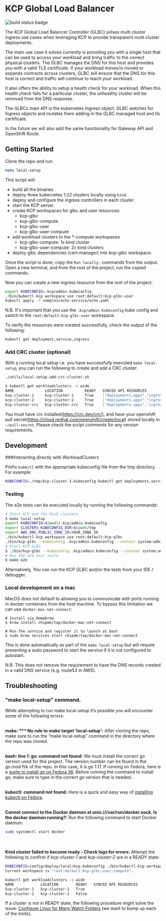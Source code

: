 # KCP Global Load Balancer

![build status badge](https://github.com/kuadrant/kcp-glbc/actions/workflows/ci.yaml/badge.svg)

The KCP Global Load Balancer Controller (GLBC) solves multi cluster ingress use cases when leveraging KCP to provide transparent multi cluster deployments. 

The main use case it solves currently is providing you with a single host that can be used to access your workload and bring traffic to the correct physical clusters. The GLBC manages the DNS for this host and provides you with a valid TLS certificate. If your workload moves/is moved or expands contracts across clusters, GLBC will ensure that the DNS for this host is correct and traffic will continue to reach your workload.

It also offers the ability to setup a health check for your workload. When this health check fails for a particular cluster, the unhealthy cluster will be removed from the DNS response.

The GLBCs main API is the kubernetes Ingress object. GLBC watches for Ingress objects and mutates them adding in the GLBC managed host and tls certificate. 

In the future we will also add the same functionality for Gateway API and OpenShift Route. 

## Getting Started

Clone the repo and run:

```bash
make local-setup
```

This script will:

- build all the binaries
- deploy three kubernetes 1.22 clusters locally using `kind`.
- deploy and configure the ingress controllers in each cluster.
- start the KCP server.
- create KCP workspaces for glbc and user resources:
  - kcp-glbc
  - kcp-glbc-compute
  - kcp-glbc-user
  - kcp-glbc-user-compute
- add workload clusters to the *-compute workspaces
  - kcp-glbc-compute: 1x  kind cluster
  - kcp-glbc-user-compute: 2x kind clusters
- deploy glbc dependencies (cert-manager) into kcp-glbc workspace.
    

Once the script is done, copy the `Run locally:` commands from the output.
Open a new terminal, and from the root of the project, run the copied commands.

Now you can create a new ingress resource from the root of the project:

```bash 
export KUBECONFIG=.kcp/admin.kubeconfig
./bin/kubectl-kcp workspace use root:default:kcp-glbc-user
kubectl apply -f samples/echo-service/echo.yaml
```
N.B. It's important that you use the `.kcp/admin.kubeconfig` kube config and switch to the `root:default:kcp-glbc-user` workspace.

To verify the resources were created successfully, check the output of the following:

```bash
kubectl get deployment,service,ingress
```

### Add CRC cluster (optional)

With a running local setup i.e. you have successfully executed `make local-setup`, you can run the following to create and add a CRC cluster:

```bash
./utils/local-setup-add-crc-cluster.sh
```

```bash
$ kubectl get workloadclusters -o wide
NAME              LOCATION          READY   SYNCED API RESOURCES
kcp-cluster-1     kcp-cluster-1     True    ["deployments.apps","ingresses.networking.k8s.io","secrets","services"]
kcp-cluster-2     kcp-cluster-2     True    ["deployments.apps","ingresses.networking.k8s.io","secrets","services"]
kcp-cluster-crc   kcp-cluster-crc   True    ["deployments.apps","ingresses.networking.k8s.io","secrets","services"]
```

You must have crc installed(https://crc.dev/crc/), and have your openshift pull secret(https://cloud.redhat.com/openshift/create/local) stored locally in `~/pull-secret`. 
Please check the script comments for any version requirements.

## Development

###Interacting directly with WorkloadClusters

Prefix `kubectl` with the appropriate kubeconfig file from the tmp directory.
For example:

```bash
KUBECONFIG=./tmp/kcp-cluster-1.kubeconfig kubectl get deployments,services,ingress --all-namespaces
```

### Testing

The e2e tests can be executed locally by running the following commands:

```bash
# Start KCP and the KinD clusters
$ make local-setup
export KUBECONFIG=$(pwd)/.kcp/admin.kubeconfig
export CLUSTERS_KUBECONFIG_DIR=$(pwd)/tmp
export AWS_DNS_PUBLIC_ZONE_ID=YOUR_ZONE_ID
./bin/kubectl-kcp workspace use root:default:kcp-glbc
./bin/kcp-glbc --kubeconfig .kcp/admin.kubeconfig --context system:admin
# Start KCP GLBC
$ ./bin/kcp-glbc --kubeconfig .kcp/admin.kubeconfig --context system:admin --dns-provider fake
# Run the e2e test suite
$ make e2e
```

Alternatively, You can run the KCP GLBC and/or the tests from your IDE / debugger.

### Local development on a mac
MacOS does not default to allowing you to communicate with ports running in docker containers from the host machine. To bypass this limitation we can use `docker-mac-net-connect`:
```
# Install via Homebrew
$ brew install chipmk/tap/docker-mac-net-connect

# Run the service and register it to launch at boot
$ sudo brew services start chipmk/tap/docker-mac-net-connect
```

This is done automatically as part of the `make local-setup` but will require presenting a sudo password to start the service if it is not configured to autostart.

N.B. This does not remove the requirement to have the DNS records created in a valid DNS service (e.g. route53 in AWS).

## Troubleshooting

### "make local-setup" command.
While attempting to run make local-setup it’s possible you will encounter some of the following errors:
<br><br>

**make: *** No rule to make target 'local-setup':**
After cloning the repo, make sure to run the “make local-setup” command in the directory where the repo was cloned.<br><br>


**bash: line 1: go: command not found:**
We must install the correct go version used for this project. The version number can be found in the go.mod file of the repo. In this case, it is go 1.17.
If running on Fedora, here is a [guide to install go on Fedora 36](https://nextgentips.com/2022/05/21/how-to-install-go-1-18-on-fedora-36/). Before running the command to install go, make sure to type in the correct go version that is needed.<br><br>


**kubectl: command not found:**
Here is a quick and easy way of [installing kubectl on Fedora](https://snapcraft.io/install/kubectl/fedora).<br><br>


**Cannot connect to the Docker daemon at unix:///var/run/docker.sock. Is the docker daemon running?:**
Run the following command to start Docker daemon:
```bash
sudo systemctl start docker
```
<br><br>
**Kind cluster failed to become ready - Check logs for errors:**
Attempt the following to confirm if *kcp-cluster-1* and *kcp-cluster-2* are in a READY state:
```bash
KUBECONFIG=config/deploy/local/kcp.kubeconfig ./bin/kubectl-kcp workspace use root:default:kcp-glbc-user-compute
Current workspace is "root:default:kcp-glbc-user-compute".
```
```bash
kubectl get workloadclusters -o wide
NAME            LOCATION        READY   SYNCED API RESOURCES
kcp-cluster-1   kcp-cluster-1   True    
kcp-cluster-2   kcp-cluster-2   False 
```
If a cluster is not in READY state, the following procedure might solve the issue: [Configure Linux for Many Watch Folders](https://www.ibm.com/docs/en/ahte/4.0?topic=wf-configuring-linux-many-watch-folders) (we want to bump up each of the limits).
